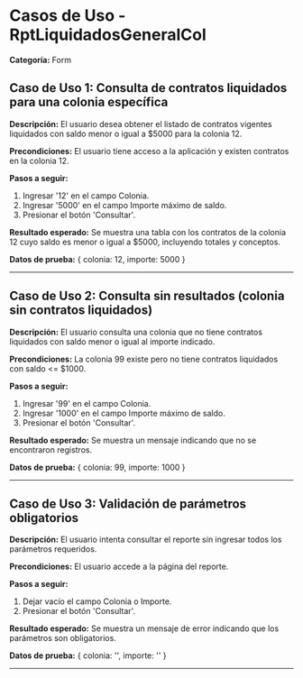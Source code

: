 # Casos de Uso - RptLiquidadosGeneralCol

**Categoría:** Form

## Caso de Uso 1: Consulta de contratos liquidados para una colonia específica

**Descripción:** El usuario desea obtener el listado de contratos vigentes liquidados con saldo menor o igual a $5000 para la colonia 12.

**Precondiciones:**
El usuario tiene acceso a la aplicación y existen contratos en la colonia 12.

**Pasos a seguir:**
1. Ingresar '12' en el campo Colonia.
2. Ingresar '5000' en el campo Importe máximo de saldo.
3. Presionar el botón 'Consultar'.

**Resultado esperado:**
Se muestra una tabla con los contratos de la colonia 12 cuyo saldo es menor o igual a $5000, incluyendo totales y conceptos.

**Datos de prueba:**
{ colonia: 12, importe: 5000 }

---

## Caso de Uso 2: Consulta sin resultados (colonia sin contratos liquidados)

**Descripción:** El usuario consulta una colonia que no tiene contratos liquidados con saldo menor o igual al importe indicado.

**Precondiciones:**
La colonia 99 existe pero no tiene contratos liquidados con saldo <= $1000.

**Pasos a seguir:**
1. Ingresar '99' en el campo Colonia.
2. Ingresar '1000' en el campo Importe máximo de saldo.
3. Presionar el botón 'Consultar'.

**Resultado esperado:**
Se muestra un mensaje indicando que no se encontraron registros.

**Datos de prueba:**
{ colonia: 99, importe: 1000 }

---

## Caso de Uso 3: Validación de parámetros obligatorios

**Descripción:** El usuario intenta consultar el reporte sin ingresar todos los parámetros requeridos.

**Precondiciones:**
El usuario accede a la página del reporte.

**Pasos a seguir:**
1. Dejar vacío el campo Colonia o Importe.
2. Presionar el botón 'Consultar'.

**Resultado esperado:**
Se muestra un mensaje de error indicando que los parámetros son obligatorios.

**Datos de prueba:**
{ colonia: '', importe: '' }

---

